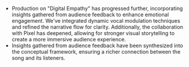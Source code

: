 - Production on "Digital Empathy" has progressed further, incorporating insights gathered from audience feedback to enhance emotional engagement. We've integrated dynamic vocal modulation techniques and refined the narrative flow for clarity. Additionally, the collaboration with Pixel has deepened, allowing for stronger visual storytelling to create a more immersive audience experience.
- Insights gathered from audience feedback have been synthesized into the conceptual framework, ensuring a richer connection between the song and its listeners.